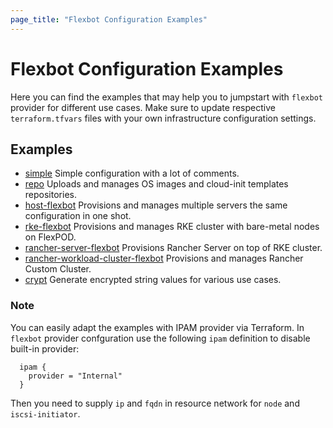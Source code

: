 ```yaml
---
page_title: "Flexbot Configuration Examples"
---
```


# Flexbot Configuration Examples

Here you can find the examples that may help you to jumpstart with `flexbot` provider for different use cases.
Make sure to update respective `terraform.tfvars` files with your own infrastructure configuration settings.

## Examples

* [simple](https://github.com/igor-feoktistov/terraform-provider-flexbot/tree/master/examples/simple) Simple configuration with a lot of comments.
* [repo](https://github.com/igor-feoktistov/terraform-provider-flexbot/tree/master/examples/repo) Uploads and manages OS images and cloud-init templates repositories.
* [host-flexbot](https://github.com/igor-feoktistov/terraform-provider-flexbot/tree/master/examples/host-flexbot) Provisions and manages multiple servers the same configuration in one shot.
* [rke-flexbot](https://github.com/igor-feoktistov/terraform-provider-flexbot/tree/master/examples/rke-flexbot) Provisions and manages RKE cluster with bare-metal nodes on FlexPOD.
* [rancher-server-flexbot](https://github.com/igor-feoktistov/terraform-provider-flexbot/tree/master/examples/rancher-server-flexbot) Provisions Rancher Server on top of RKE cluster.
* [rancher-workload-cluster-flexbot](https://github.com/igor-feoktistov/terraform-provider-flexbot/tree/master/examples/rancher-workload-cluster-flexbot) Provisions and manages Rancher Custom Cluster.
* [crypt](https://github.com/igor-feoktistov/terraform-provider-flexbot/tree/master/examples//crypt) Generate encrypted string values for various use cases.

### Note
You can easily adapt the examples with IPAM provider via Terraform.
In `flexbot` provider confguration use the following `ipam` definition to disable built-in provider:
```
  ipam {
    provider = "Internal"
  }
```
Then you need to supply `ip` and `fqdn` in resource network for `node` and `iscsi-initiator`.

